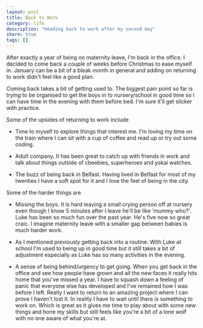 ```yaml
---
layout: post
title: Back to Work
category: life
description: "Heading back to work after my second boy" 
share: true
tags: []
---
```


After exactly a year of being on maternity leave, I'm back in the office. I decided to come back a couple of weeks before Christmas to ease myself in. January can be a bit of a bleak month in general and adding on returning to work didn't feel like a good plan.

Coming back takes a bit of getting used to. The biggest pain point so far is trying to be organised to get the boys in to nursery/school in good time so I can have time in the evening with them before bed. I'm sure it'll get slicker with practice.

Some of the upsides of returning to work include

* Time to myself to explore things that interest me. I'm loving my time on the train where I can sit with a cup of coffee and read up or try out some coding. 

* Adult company. It has been great to catch up with friends in work and talk about things outside of cbeebies, superheroes and yokai watches.

* The buzz of being back in Belfast. Having lived in Belfast for most of my twenties I have a soft spot for it and I love the feel of being in the city. 

Some of the harder things are

* Missing the boys. It is hard leaving a small crying person off at nursery even though I know 5 minutes after I leave he'll be like 'mummy who?'. Luke has been so much fun over the past year. He's five now so great craic. I imagine maternity leave with a smaller gap between babies is much harder work.

* As I mentioned previously getting back into a routine. With Luke at school I'm used to being up in good time but it still takes a bit of adjustment especially as Luke has so many activities in the evening.

* A sense of being behind/urgency to get going. When you get back in the office and see how people have grown and all the new faces it really hits home that you've missed a year. I have to squash down a feeling of panic that everyone else has developed and I've remained how I was before I left. Really I want to return to an amazing project where I can prove I haven't lost it. In reality I have to wait until there is something to work on. Which is great as it gives me time to play about with some new things and hone my skills but still feels like you're a bit of a lone wolf with no one aware of what you're at.




